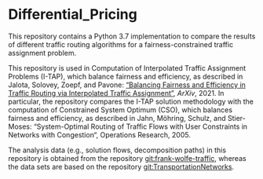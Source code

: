# Differential_Pricing
This repository contains a Python 3.7 implementation to compare the results of different traffic routing algorithms for a fairness-constrained traffic assignment problem. 

This repository is used in Computation of Interpolated Traffic Assignment Problems (I-TAP), which balance fairness and efficiency, as described in Jalota, Solovey, Zoepf, and Pavone: [“Balancing Fairness and Efficiency in Traffic Routing via Interpolated Traffic Assignment”](https://arxiv.org/abs/2104.00098), *ArXiv*, 2021. In particular, the repository compares the I-TAP solution methodology with the computation of Constrained System Optimum (CSO), which balances fairness and efficiency, as described in Jahn, Möhring, Schulz, and Stier-Moses: “System-Optimal Routing of Traffic Flows with User Constraints in Networks with Congestion“, Operations Research, 2005.

The analysis data (e.g., solution flows, decomposition paths) in this repository is obtained from the repository [git:frank-wolfe-traffic](https://github.com/StanfordASL/frank-wolfe-traffic), whereas the data sets are based on the repository [git:TransportationNetworks](https://github.com/bstabler/TransportationNetworks).
